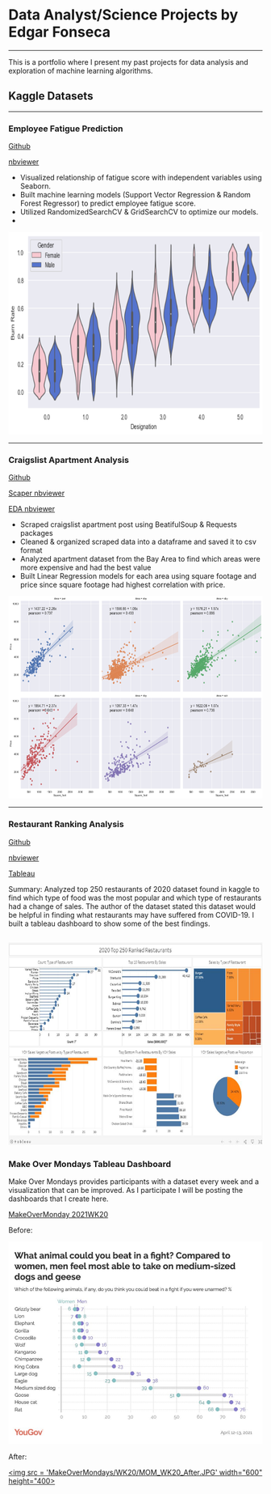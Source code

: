 # Data Analyst/Science Projects by Edgar Fonseca
-------------------
This is a portfolio where I present my past projects for data analysis and exploration of machine learning algorithms.
## Kaggle Datasets
------------------
### Employee Fatigue Prediction
[Github](https://github.com/EdgarFonseca94/Portfolio/blob/main/Employee%20Fatigue/Employee%20Burnout%20Out.ipynb)

[nbviewer](https://nbviewer.jupyter.org/github/EdgarFonseca94/Portfolio/blob/main/Employee%20Fatigue/Employee%20Burnout%20Out.ipynb)
- Visualized relationship of fatigue score with independent variables using Seaborn.
- Built machine learning models (Support Vector Regression & Random Forest Regressor) to predict employee fatigue score.
- Utilized RandomizedSearchCV & GridSearchCV to optimize our models.
- 
[<img src = "Employee Fatigue/burnratebygender.png" width="600" height="400">](https://nbviewer.jupyter.org/github/EdgarFonseca94/Portfolio/blob/main/Employee%20Fatigue/Employee%20Burnout%20Out.ipynb)

------------------
### Craigslist Apartment Analysis
[Github](https://github.com/EdgarFonseca94/Portfolio/tree/main/Craigslist)

[Scaper nbviewer](https://nbviewer.jupyter.org/github/EdgarFonseca94/Portfolio/blob/main/Craigslist/Craiglist%20Scraper.ipynb)

[EDA nbviewer](https://nbviewer.jupyter.org/github/EdgarFonseca94/Portfolio/blob/main/Craigslist/Craigslist%20EDA.ipynb)
- Scraped craigslist apartment post using BeatifulSoup & Requests packages
- Cleaned & organized scraped data into a dataframe and saved it to csv format
- Analyzed apartment dataset from the Bay Area to find which areas were more expensive and had the best value
- Built Linear Regression models for each area using square footage and price since square footage had highest correlation with price.

[<img src = "Craigslist/linearbyarea.png" width="600" height="400">](https://nbviewer.jupyter.org/github/EdgarFonseca94/Portfolio/blob/main/Craigslist/Craigslist%20EDA.ipynb)

------------------
### Restaurant Ranking Analysis
[Github](https://github.com/EdgarFonseca94/Portfolio/tree/main/Rankings2020)

[nbviewer](https://nbviewer.jupyter.org/github/EdgarFonseca94/Portfolio/blob/main/Rankings2020/Restaurant_250.ipynb)

[Tableau](https://public.tableau.com/profile/edgar.fonseca#!/vizhome/betterworkbook/Dashboard1)

Summary: Analyzed top 250 restaurants of 2020  dataset found in kaggle to find which type of food was the most popular and which type of restaurants had a change of sales. The author of the dataset stated this dataset would be helpful in finding what restaurants may have suffered from COVID-19. I built a tableau dashboard to show some of the best findings.

[<img src = "Rankings2020/food_github.JPG" width="600" height="400">](https://public.tableau.com/profile/edgar.fonseca#!/vizhome/betterworkbook/Dashboard1)
------------------
### Make Over Mondays Tableau Dashboard
Make Over Mondays provides participants with a dataset every week and a visualization that can be improved. As I participate I will be posting the dashboards that I create here.

[MakeOverMonday 2021WK20](https://data.world/makeovermonday/2021w20)

Before:

[<img src = "MakeOverMondays/WK20/WK20_before.png" width="600" height="400">](https://data.world/makeovermonday/2021w20)

After:

[<img src = 'MakeOverMondays/WK20/MOM_WK20_After.JPG' width="600" height="400>](https://public.tableau.com/app/profile/edgar.fonseca/viz/MOM_16215627613470/Dashboard1)
